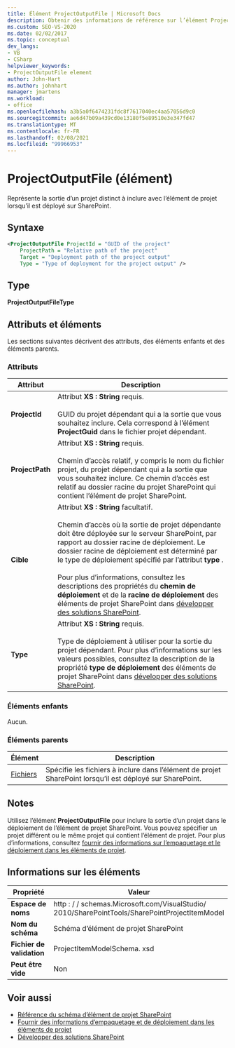 ```yaml
---
title: Élément ProjectOutputFile | Microsoft Docs
description: Obtenir des informations de référence sur l’élément ProjectOutputFile, qui représente la sortie d’un projet distinct dans la référence de schéma XML d’élément de projet SharePoint.
ms.custom: SEO-VS-2020
ms.date: 02/02/2017
ms.topic: conceptual
dev_langs:
- VB
- CSharp
helpviewer_keywords:
- ProjectOutputFile element
author: John-Hart
ms.author: johnhart
manager: jmartens
ms.workload:
- office
ms.openlocfilehash: a3b5a0f6474231fdc8f7617040ec4aa57056d9c0
ms.sourcegitcommit: ae6d47b09a439cd0e13180f5e89510e3e347fd47
ms.translationtype: MT
ms.contentlocale: fr-FR
ms.lasthandoff: 02/08/2021
ms.locfileid: "99966953"
---
```

# <a name="projectoutputfile-element"></a>ProjectOutputFile (élément)
  Représente la sortie d’un projet distinct à inclure avec l’élément de projet lorsqu’il est déployé sur SharePoint.

## <a name="syntax"></a>Syntaxe

```xml
<ProjectOutputFile ProjectId = "GUID of the project"
    ProjectPath = "Relative path of the project"
    Target = "Deployment path of the project output"
    Type = "Type of deployment for the project output" />
```

## <a name="type"></a>Type
 **ProjectOutputFileType**

## <a name="attributes-and-elements"></a>Attributs et éléments
 Les sections suivantes décrivent des attributs, des éléments enfants et des éléments parents.

### <a name="attributes"></a>Attributs

|Attribut|Description|
|---------------|-----------------|
|**ProjectId**|Attribut **XS : String** requis.<br /><br /> GUID du projet dépendant qui a la sortie que vous souhaitez inclure. Cela correspond à l’élément **ProjectGuid** dans le fichier projet dépendant.|
|**ProjectPath**|Attribut **XS : String** requis.<br /><br /> Chemin d’accès relatif, y compris le nom du fichier projet, du projet dépendant qui a la sortie que vous souhaitez inclure. Ce chemin d’accès est relatif au dossier racine du projet SharePoint qui contient l’élément de projet SharePoint.|
|**Cible**|Attribut **XS : String** facultatif.<br /><br /> Chemin d’accès où la sortie de projet dépendante doit être déployée sur le serveur SharePoint, par rapport au dossier racine de déploiement. Le dossier racine de déploiement est déterminé par le type de déploiement spécifié par l’attribut **type** .<br /><br /> Pour plus d’informations, consultez les descriptions des propriétés du **chemin de déploiement** et de la **racine de déploiement** des éléments de projet SharePoint dans [développer des solutions SharePoint](../sharepoint/developing-sharepoint-solutions.md).|
|**Type**|Attribut **XS : String** requis.<br /><br /> Type de déploiement à utiliser pour la sortie du projet dépendant. Pour plus d’informations sur les valeurs possibles, consultez la description de la propriété **type de déploiement** des éléments de projet SharePoint dans [développer des solutions SharePoint](../sharepoint/developing-sharepoint-solutions.md).|

### <a name="child-elements"></a>Éléments enfants
 Aucun.

### <a name="parent-elements"></a>Éléments parents

|Élément|Description|
|-------------|-----------------|
|[Fichiers](../sharepoint/files-element.md)|Spécifie les fichiers à inclure dans l’élément de projet SharePoint lorsqu’il est déployé sur SharePoint.|

## <a name="remarks"></a>Notes
 Utilisez l’élément **ProjectOutputFile** pour inclure la sortie d’un projet dans le déploiement de l’élément de projet SharePoint. Vous pouvez spécifier un projet différent ou le même projet qui contient l’élément de projet. Pour plus d’informations, consultez [fournir des informations sur l’empaquetage et le déploiement dans les éléments de projet](../sharepoint/providing-packaging-and-deployment-information-in-project-items.md).

## <a name="element-information"></a>Informations sur les éléments

|Propriété|Valeur|
|-|-|
|**Espace de noms**|http : \/ \/ schemas.Microsoft.com/VisualStudio/<br>2010/SharePointTools/SharePointProjectItemModel|
|**Nom du schéma**|Schéma d’élément de projet SharePoint|
|**Fichier de validation**|ProjectItemModelSchema. xsd|
|**Peut être vide**|Non|

## <a name="see-also"></a>Voir aussi
- [Référence du schéma d’élément de projet SharePoint](../sharepoint/sharepoint-project-item-schema-reference.md)
- [Fournir des informations d’empaquetage et de déploiement dans les éléments de projet](../sharepoint/providing-packaging-and-deployment-information-in-project-items.md)
- [Développer des solutions SharePoint](../sharepoint/developing-sharepoint-solutions.md)
